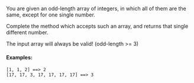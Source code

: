 You are given an odd-length array of integers, in which all of them are the same, except for one single number.

Complete the method which accepts such an array, and returns that single different number.

The input array will always be valid! (odd-length >= 3)

#### Examples:
```
[1, 1, 2] ==> 2
[17, 17, 3, 17, 17, 17, 17] ==> 3
```